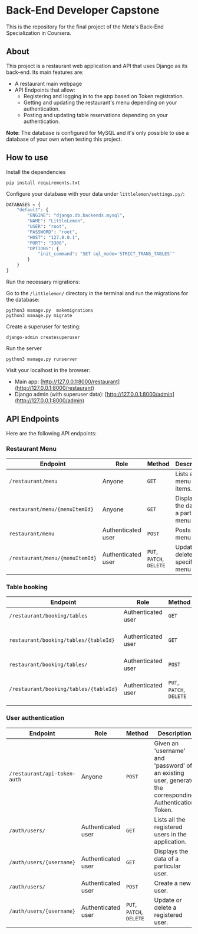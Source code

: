 # Back-End Developer Capstone
This is the repository for the final project of the Meta's Back-End Specialization in Coursera.

## About
This project is a restaurant web application and API that uses Django as its back-end. Its main features are:
- A restaurant main webpage
- API Endpoints that allow:
  * Registering and logging in to the app based on Token registration.
  * Getting and updating the restaurant's menu depending on your authentication.
  * Posting and updating table reservations depending on your authentication.

**Note**: The database is configured for MySQL and it's only possible to use a database of your own when testing this project.

## How to use
Install the dependencies

```
pip install requirements.txt
```

Configure your database with your data under `littlelemon/settings.py/`:
```py
DATABASES = {
    "default": {
        "ENGINE": "django.db.backends.mysql",
        "NAME": "LittleLemon",
        "USER": "root",
        "PASSWORD": "root",
        "HOST": "127.0.0.1",
        "PORT": "3306",
        "OPTIONS": {
            "init_command": "SET sql_mode='STRICT_TRANS_TABLES'"
        }
    }
}
```

Run the necessary migrations:

Go to the `/littlelemon/` directory in the terminal and run the migrations for the database:
```
python3 manage.py  makemigrations
python3 manage.py migrate
```


Create a superuser for testing:
```
django-admin createsuperuser
```

Run the server
```
python3 manage.py runserver
```
Visit your localhost in the browser:

- Main app: [http://127.0.0.1:8000/restaurant](http://127.0.0.1:8000/restaurant) 
- Django admin (with superuser data): [http://127.0.0.1:8000/admin](http://127.0.0.1:8000/admin) 

## API Endpoints
Here are the following API endpoints:

### Restaurant Menu
| Endpoint                                   | Role           | Method   | Description                                                              |
|--------------------------------------------|----------------|----------|--------------------------------------------------------------------------|
| `/restaurant/menu` | Anyone | `GET`    | Lists all the menu items.    |
| `restaurant/menu/{menuItemId}` | Anyone | `GET`   | Displays the data of a particular menu item. |
| `restaurant/menu` | Authenticated user | `POST` | Posts a menu item.  |
| `/restaurant/menu/{menuItemId}` | Authenticated user | `PUT`, `PATCH`, `DELETE` | Update or delete a specific menu item. |

### Table booking
| Endpoint                                   | Role           | Method   | Description                                                              |
|--------------------------------------------|----------------|----------|--------------------------------------------------------------------------|
| `/restaurant/booking/tables` | Authenticated user | `GET`    | Lists all the bookings.    |
| `restaurant/booking/tables/{tableId}` | Authenticated user | `GET`   | Displays the data of a particular booking. |
| `restaurant/booking/tables/` | Authenticated user | `POST` | Posts a booking.  |
| `/restaurant/booking/tables/{tableId}` | Authenticated user | `PUT`, `PATCH`, `DELETE` | Update or delete a specific booking. |

### User authentication
| Endpoint                                   | Role           | Method   | Description                                                              |
|--------------------------------------------|----------------|----------|--------------------------------------------------------------------------|
| `/restaurant/api-token-auth` | Anyone | `POST`    | Given an 'username' and 'password' of an existing user, generate the corresponding Authentication Token.    |
| `/auth/users/` | Authenticated user | `GET`   | Lists all the registered users in the application. |
| `/auth/users/{username}` | Authenticated user | `GET` | Displays the data of a particular user.  |
| `/auth/users/` | Authenticated user | `POST` | Create a new user. |
| `/auth/users/{username}` | Authenticated user | `PUT`, `PATCH`, `DELETE` | Update or delete a registered user. |


